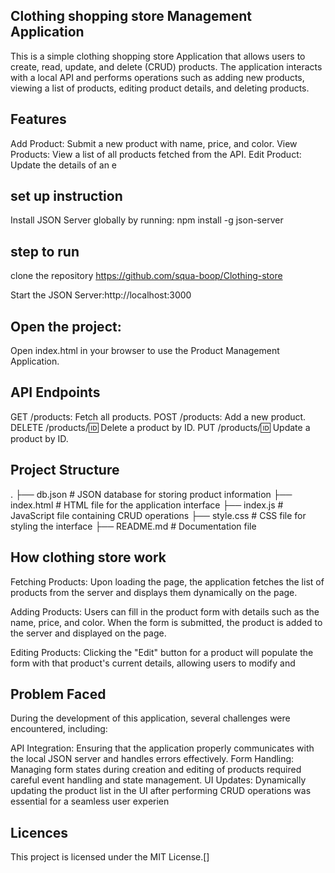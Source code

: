 ## Clothing shopping store Management Application
This is a simple clothing shopping store Application that allows users to create, read, update, and delete (CRUD) products. The application interacts with a local API and performs operations such as adding new products, viewing a list of products, editing product details, and deleting products.
## Features
Add Product: Submit a new product with name, price, and color.
View Products: View a list of all products fetched from the API.
Edit Product: Update the details of an e
## set up instruction
Install JSON Server globally by running:
npm install -g json-server
## step  to run
clone the repository https://github.com/squa-boop/Clothing-store

Start the JSON Server:http://localhost:3000
## Open the project:
 Open index.html in your browser to use the Product Management Application.
 ## API Endpoints
GET /products: Fetch all products.
POST /products: Add a new product.
DELETE /products/:id: Delete a product by ID.
PUT /products/:id: Update a product by ID.

## Project Structure
.
├── db.json                # JSON database for storing product information
├── index.html             # HTML file for the application interface
├── index.js               # JavaScript file containing CRUD operations
├── style.css              # CSS file for styling the interface
├── README.md              # Documentation file
## How clothing store work
Fetching Products: Upon loading the page, the application fetches the list of products from the server and displays them dynamically on the page.

Adding Products: Users can fill in the product form with details such as the name, price, and color. When the form is submitted, the product is added to the server and displayed on the page.

Editing Products: Clicking the "Edit" button for a product will populate the form with that product's current details, allowing users to modify and


## Problem Faced
During the development of this application, several challenges were encountered, including:

API Integration: Ensuring that the application properly communicates with the local JSON server and handles errors effectively.
Form Handling: Managing form states during creation and editing of products required careful event handling and state management.
UI Updates: Dynamically updating the product list in the UI after performing CRUD operations was essential for a seamless user experien
## Licences
This project is licensed under the MIT License.[]